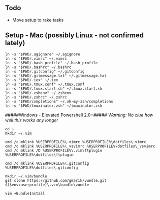 ## Todo

* Move setup to rake tasks

## Setup - Mac (possibly Linux - not confirmed lately)

```
ln -s "$PWD/.agignore" ~/.agignore
ln -s "$PWD/.vimrc" ~/.vimrc
ln -s "$PWD/.bash_profile" ~/.bash_profile
ln -s "$PWD/.bashrc" ~/.bashrc
ln -s "$PWD/.gitconfig" ~/.gitconfig
ln -s "$PWD/.gitmessage.txt" ~/.gitmessage.txt
ln -s "$PWD/.iex" ~/.iex
ln -s "$PWD/.tmux.conf" ~/.tmux.conf
ln -s "$PWD/.tmux.start.sh" ~/.tmux.start.sh
ln -s "$PWD/.zshenv" ~/.zshenv
ln -s "$PWD/.zshrc" ~/.zshrc
ln -s "$PWD/completions" ~/.oh-my-zsh/completions
ln -s "$PWD/tmuxinator.zsh" ~/tmuxinator.zsh
```

#####Windows - Elevated Powershell 2.0+#####
_Warning: No clue how well this works any longer_

```
cd ~
mkdir ~/.vim

cmd /c mklink %USERPROFILE%\.vimrc %USERPROFILE%\dotfiles\.vimrc
cmd /c mklink %USERPROFILE%\_vsvimrc %USERPROFILE%\dotfiles\_vsvimrc
cmd /c mklink /D %USERPROFILE%\.vim\ftplugin %USERPROFILE%\dotfiles\ftplugin

cmd /c mklink %USERPROFILE%\.gitconfig %USERPROFILE%\dotfiles\.gitconfig

mkdir ~/.vim/bundle
git clone https://github.com/gmarik/vundle.git $($env:userprofile)\.vim\bundle\vundle

vim +BundleInstall
```

